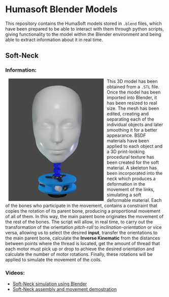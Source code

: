 # Humasoft Blender Models

This repository contains the HumaSoft models stored in `.blend` files, which have been prepared to be able to interact with them through python scripts, giving functionality to the model within the Blender environment and being able to extract information about it in real time.


## Soft-Neck

### Information:

<p> 
<img src="doc/img/softneck.jpg" align="left" width="300" hspace="10">
  
This 3D model has been obtained from a `.STL` file. Once the model has been imported into Blender, it has been resized to real size. The mesh has been edited, creating and separating each of the individual objects and later smoothing it for a better appearance. BSDF materials have been applied to each object and a 3D print-looking procedural texture has been created for the soft material. A skeleton has been incorporated into the neck which produces a deformation in the movement of the links, simulating a soft deformable material. Each of the bones who participate in the movement, contains a constraint that copies the rotation of its parent bone, producing a proportional movement of all of them. In this way, the main parent bone originates the movement of the rest of the bones.
The script will allow, in real time, to carry out the transformation of the orientation *pitch-roll* to *inclination-orientation* or vice versa, allowing us to select the desired **input**, transfer the orientations to the main parent bone, calculate the **Inverse Kinematic** from the distances between points where the thread is located, get the amount of thread that each motor must pick up or drop to achieve the desired orientation and calculate the number of motor rotations. Finally, these rotations will be applied to simulate the movement of the coils.
</p>

### Videos:
* [Soft-Neck simulation using Blender](https://youtu.be/4EPMhqij_IM)
* [Soft-Neck assembly and movement demostration](https://youtu.be/V3eANdP6U_4)
